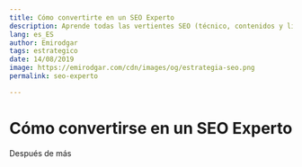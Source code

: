 ```yaml
---
title: Cómo convertirte en un SEO Experto
description: Aprende todas las vertientes SEO (técnico, contenidos y linking) y domínalas como un experto
lang: es_ES
author: Emirodgar
tags: estrategico
date: 14/08/2019
image: https://emirodgar.com/cdn/images/og/estrategia-seo.png
permalink: seo-experto

---
```


# Cómo convertirse en un SEO Experto

Después de más 
<!--stackedit_data:
eyJoaXN0b3J5IjpbMTE2ODg5MDMxMywyNzkyNjY3NjJdfQ==
-->